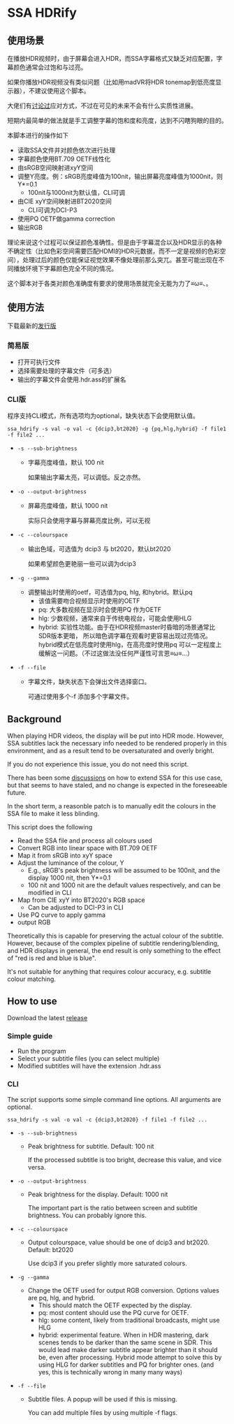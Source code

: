 # SSA HDRify

## 使用场景

在播放HDR视频时，由于屏幕会进入HDR，而SSA字幕格式又缺乏对应配置，字幕颜色通常会过饱和与过亮。

如果你播放HDR视频没有类似问题（比如用madVR将HDR tonemap到低亮度显示器），不建议使用这个脚本。

大佬们有[讨论过](https://github.com/libass/libass/issues/297)应对方式，不过在可见的未来不会有什么实质性进展。

短期内最简单的做法就是手工调整字幕的饱和度和亮度，达到不闪瞎狗眼的目的。


本脚本进行的操作如下

* 读取SSA文件并对颜色依次进行处理
* 字幕颜色使用BT.709 OETF线性化
* 由sRGB空间映射进xyY空间
* 调整Y亮度。例：sRGB亮度峰值为100nit，输出屏幕亮度峰值为1000nit，则Y*=0.1
  * 100nit与1000nit为默认值，CLI可调
* 由CIE xyY空间映射进BT2020空间
  * CLI可调为DCI-P3
* 使用PQ OETF做gamma correction
* 输出RGB

理论来说这个过程可以保证颜色准确性。但是由于字幕混合以及HDR显示的各种不确定性（比如色彩空间需要匹配HDMI的HDR元数据，而不一定是视频的色彩空间），处理过后的颜色仅能保证视觉效果不像处理前那么突兀。甚至可能出现在不同播放环境下字幕颜色完全不同的情况。

这个脚本对于各类对颜色准确度有要求的使用场景就完全无能为力了≡ω≡、。

## 使用方法

下载最新的[发行版](https://github.com/yyymeow/ssaHdrify/releases)

### 简易版

* 打开可执行文件
* 选择需要处理的字幕文件（可多选）
* 输出的字幕文件会使用.hdr.ass的扩展名

### CLI版

程序支持CLI模式，所有选项均为optional，缺失状态下会使用默认值。

`ssa_hdrify -s val -o val -c {dcip3,bt2020} -g {pq,hlg,hybrid} -f file1 -f file2 ...`

* `-s --sub-brightness`
  * 字幕亮度峰值，默认 100 nit
  
    如果输出字幕太亮，可以调低。反之亦然。
  
* `-o --output-brightness`
  * 屏幕亮度峰值，默认 1000 nit
  
	实际只会使用字幕与屏幕亮度比例，可以无视
    
* `-c --colourspace`
  * 输出色域，可选值为 dcip3 与 bt2020，默认bt2020
    
	如果希望颜色更艳丽一些可以调为dcip3

* `-g --gamma`
  * 调整输出时使用的oetf，可选值为pq, hlg, 和hybrid。默认pq
	* 该值需要吻合视频显示时使用的OETF
	* pq: 大多数视频在显示时会使用PQ 作为OETF
	* hlg: 少数视频，通常来自于传统电视台，可能会使用HLG
	* hybrid: 实验性功能。由于在HDR视频master时昏暗的场景通常比SDR版本更暗，
	所以暗色调字幕在观看时更容易出现过亮情况。hybrid模式在低亮度时使用hlg，在高亮度时使用pq
	可以一定程度上缓解这一问题。（不过这做法没任何严谨性可言恩≡ω≡...）
	
* `-f --file`
  * 字幕文件，缺失状态下会弹出文件选择窗口。
  
    可通过使用多个-f 添加多个字幕文件。


## Background

When playing HDR videos, the display will be put into HDR mode. However, SSA subtitles lack the necessary info needed to be rendered properly in this environment, and as a result tend to be oversaturated and overly bright.

If you do not experience this issue, you do not need this script.

There has been some [discussions](https://github.com/libass/libass/issues/297) on how to extend SSA for this use case, but that seems to have staled, and no change is expected in the foreseeable future.

In the short term, a reasonble patch is to manually edit the colours in the SSA file to make it less blinding.

This script does the following

* Read the SSA file and process all colours used
* Convert RGB into linear space with BT.709 OETF
* Map it from sRGB into xyY space
* Adjust the luminance of the colour, Y
  * E.g., sRGB's peak brightness will be assumed to be 100nit, and the display 1000 nit, then Y*=0.1
  * 100 nit and 1000 nit are the default values respectively, and can be modified in CLI
* Map from CIE xyY into BT2020's RGB space
  * Can be adjusted to DCI-P3 in CLI
* Use PQ curve to apply gamma
* output RGB

Theoretically this is capable for preserving the actual colour of the subtitle. However, because of the complex pipeline of subtitle rendering/blending, and HDR displays in general, the end result is only something to the effect of "red is red and blue is blue". 

It's not suitable for anything that requires colour accuracy, e.g. subtitle colour matching.

## How to use

Download the latest [release](https://github.com/yyymeow/ssaHdrify/releases)

### Simple guide

* Run the program
* Select your subtitle files (you can select multiple)
* Modified subtitles will have the extension .hdr.ass

### CLI

The script supports some simple command line options. All arguments are optional.

`ssa_hdrify -s val -o val -c {dcip3,bt2020} -f file1 -f file2 ...`

* `-s --sub-brightness`
  * Peak brightness for subtitle. Default: 100 nit
  
    If the processed subtitle is too bright, decrease this value, and vice versa.

* `-o --output-brightness`
  * Peak brightness for the display. Default: 1000 nit
  
    The important part is the ratio between screen and subtitle brightness.
	You can probably ignore this.
  
* `-c --colourspace`
  * Output colourspace, value should be one of dcip3 and bt2020. Default: bt2020
  
    Use dcip3 if you prefer slightly more saturated colours.
	
* `-g --gamma`
  * Change the OETF used for output RGB conversion. Options values are pq, hlg, 
  and hybrid.
	  * This should match the OETF expected by the display.
	  * pq: most content should use the PQ curve for OETF.
	  * hlg: some content, likely from traditional broadcasts, might use HLG
	  * hybrid: experimental feature. When in HDR mastering, dark scenes tends
	  to be darker than the same scene in SDR. This would lead make darker subtitle
	  appear brighter than it should be, even after processing. Hybrid mode attempt
	  to solve this by using HLG for darker subtitles and PQ for brighter ones.	
	  (and yes, this is technically wrong in many many ways)
	
* `-f --file`
  * Subtitle files. A popup will be used if this is missing.
  
    You can add multiple files by using multiple -f flags.
